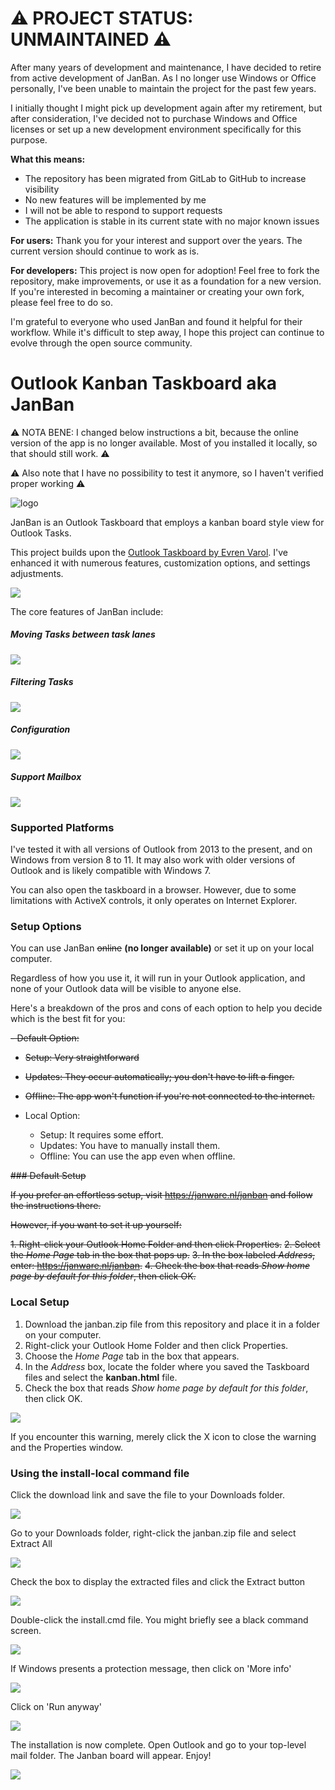 # ⚠️ PROJECT STATUS: UNMAINTAINED ⚠️

After many years of development and maintenance, I have decided to retire from active development of JanBan. As I no longer use Windows or Office personally, I've been unable to maintain the project for the past few years. 

I initially thought I might pick up development again after my retirement, but after consideration, I've decided not to purchase Windows and Office licenses or set up a new development environment specifically for this purpose.

**What this means:**
- The repository has been migrated from GitLab to GitHub to increase visibility
- No new features will be implemented by me
- I will not be able to respond to support requests
- The application is stable in its current state with no major known issues

**For users:** Thank you for your interest and support over the years. The current version should continue to work as is.

**For developers:** This project is now open for adoption! Feel free to fork the repository, make improvements, or use it as a foundation for a new version. If you're interested in becoming a maintainer or creating your own fork, please feel free to do so.

I'm grateful to everyone who used JanBan and found it helpful for their workflow. While it's difficult to step away, I hope this project can continue to evolve through the open source community.

# Outlook Kanban Taskboard aka **JanBan**

⚠️ NOTA BENE: I changed below instructions a bit, because the online version of the app is no longer available. Most of you installed it locally, so that should still work. ⚠️

⚠️ Also note that I have no possibility to test it anymore, so I haven't verified proper working ⚠️

![logo](/images/janban-icon-512-300x300.jpg)

JanBan is an Outlook Taskboard that employs a kanban board style view for Outlook Tasks.

This project builds upon the [Outlook Taskboard by Evren Varol](https://github.com/evrenvarol/outlook-taskboard). I've enhanced it with numerous features, customization options, and settings adjustments.

![](/images/scr1.png)

The core features of JanBan include:

##### Moving Tasks between task lanes
![](/images/scr2.gif)

##### Filtering Tasks 
![](/images/scr3.gif)

##### Configuration
![](/images/scr4.gif) 

##### Support Mailbox
![](/images/scr5.gif)

### Supported Platforms

I've tested it with all versions of Outlook from 2013 to the present, and on Windows from version 8 to 11. It may also work with older versions of Outlook and is likely compatible with Windows 7.

You can also open the taskboard in a browser. However, due to some limitations with ActiveX controls, it only operates on Internet Explorer.


### Setup Options

You can use JanBan ~~online~~ __(no longer available)__ or set it up on your local computer. 

Regardless of how you use it, it will run in your Outlook application, and none of your Outlook data will be visible to anyone else.

Here's a breakdown of the pros and cons of each option to help you decide which is the best fit for you:

~~- Default Option:~~
  - ~~Setup: Very straightforward~~
  - ~~Updates: They occur automatically; you don't have to lift a finger.~~
  - ~~Offline: The app won't function if you're not connected to the internet.~~

- Local Option:
  - Setup: It requires some effort. 
  - Updates: You have to manually install them.
  - Offline: You can use the app even when offline.

~~### Default Setup~~

~~If you prefer an effortless setup, visit https://janware.nl/janban and follow the instructions there.~~

~~However, if you want to set it up yourself:~~

~~1. Right-click your Outlook Home Folder and then click Properties.~~
~~2. Select the _Home Page_ tab in the box that pops up.~~
~~3. In the box labeled _Address_, enter: https://janware.nl/janban.~~
~~4. Check the box that reads _Show home page by default for this folder_, then click OK.~~

### Local Setup

1. Download the janban.zip file from this repository and place it in a folder on your computer.  
2. Right-click your Outlook Home Folder and then click Properties.
3. Choose the _Home Page_ tab in the box that appears.
4. In the _Address_ box, locate the folder where you saved the Taskboard files and select the __kanban.html__ file.  
5. Check the box that reads _Show home page by default for this folder_, then click OK.

![](/images/scr6.png)

If you encounter this warning, merely click the X icon to close the warning and the Properties window. 

### Using the install-local command file

Click the download link and save the file to your Downloads folder.  

![](/images/setup1.png)

Go to your Downloads folder, right-click the janban.zip file and select Extract All  

![](/images/setup2.png)

Check the box to display the extracted files and click the Extract button  

![](/images/setup3.png)

Double-click the install.cmd file. You might briefly see a black command screen.  

![](/images/setup4.png)

If Windows presents a protection message, then click on 'More info'  

![](/images/setup5.png)

Click on 'Run anyway'  

![](/images/setup6.png) 

The installation is now complete. Open Outlook and go to your top-level mail folder. The Janban board will appear. Enjoy!

![](/images/setup7.png)
